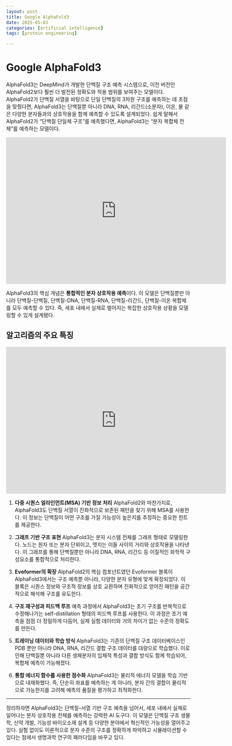 ```yaml
---
layout: post
title: Google AlphaFold3  
date: 2025-05-03
categories: [artificial intelligence]
tags: [protein engineering]

---
```




# Google AlphaFold3


AlphaFold3는 DeepMind가 개발한 단백질 구조 예측 시스템으로, 이전 버전인 AlphaFold2보다 훨씬 더 발전된 정확도와 적용 범위를 보여주는 모델이다. AlphaFold2가 단백질 서열을 바탕으로 단일 단백질의 3차원 구조를 예측하는 데 초점을 맞췄다면, AlphaFold3는 단백질뿐 아니라 DNA, RNA, 리간드(소분자), 이온, 물 같은 다양한 분자들과의 상호작용을 함께 예측할 수 있도록 설계되었다. 쉽게 말해서 AlphaFold2가 “단백질 단일체 구조”를 예측했다면, AlphaFold3는 “분자 복합체 전체”를 예측하는 모델이다.

<iframe width="600" height="400" src="https://www.youtube.com/embed/3gSy_yN9YBo?si=MZf3A99kdSsZ7rfT" title="YouTube video player" frameborder="0" allow="accelerometer; autoplay; clipboard-write; encrypted-media; gyroscope; picture-in-picture; web-share" referrerpolicy="strict-origin-when-cross-origin" allowfullscreen></iframe>

AlphaFold3의 핵심 개념은 **통합적인 분자 상호작용 예측**이다. 이 모델은 단백질뿐만 아니라 단백질-단백질, 단백질-DNA, 단백질-RNA, 단백질-리간드, 단백질-이온 복합체를 모두 예측할 수 있다. 즉, 세포 내에서 실제로 벌어지는 복잡한 상호작용 상황을 모델링할 수 있게 설계됐다.

## 알고리즘의 주요 특징

<iframe width="600" height="400" src="https://www.youtube.com/embed/Or3iq4_9-wA?si=WFDnGpKAozwtHKf_" title="YouTube video player" frameborder="0" allow="accelerometer; autoplay; clipboard-write; encrypted-media; gyroscope; picture-in-picture; web-share" referrerpolicy="strict-origin-when-cross-origin" allowfullscreen></iframe>

1. **다중 시퀀스 얼라인먼트(MSA) 기반 정보 처리**
   AlphaFold2와 마찬가지로, AlphaFold3도 단백질 서열이 진화적으로 보존된 패턴을 찾기 위해 MSA를 사용한다. 이 정보는 단백질이 어떤 구조를 가질 가능성이 높은지를 추정하는 중요한 힌트를 제공한다.

2. **그래프 기반 구조 표현**
   AlphaFold3는 분자 시스템 전체를 그래프 형태로 모델링한다. 노드는 원자 또는 분자 단위이고, 엣지는 이들 사이의 거리와 상호작용을 나타낸다. 이 그래프를 통해 단백질뿐만 아니라 DNA, RNA, 리간드 등 이질적인 화학적 구성요소를 통합적으로 처리한다.

3. **Evoformer의 확장**
   AlphaFold2의 핵심 컴포넌트였던 Evoformer 블록이 AlphaFold3에서는 구조 예측뿐 아니라, 다양한 분자 유형에 맞게 확장되었다. 이 블록은 시퀀스 정보와 구조적 정보를 상호 교환하며 진화적으로 얻어진 패턴을 공간적으로 해석해 구조를 유도한다.

4. **구조 재구성과 피드백 루프**
   예측 과정에서 AlphaFold3는 초기 구조를 반복적으로 수정해나가는 self-distillation 형태의 피드백 루프를 사용한다. 이 과정은 초기 예측을 점점 더 정밀하게 다듬어, 실제 실험 데이터와 거의 차이가 없는 수준의 정확도를 만든다.

5. **트레이닝 데이터와 학습 방식**
   AlphaFold3는 기존의 단백질 구조 데이터베이스인 PDB 뿐만 아니라 DNA, RNA, 리간드 결합 구조 데이터를 대량으로 학습했다. 이로 인해 단백질뿐 아니라 다른 생체분자의 입체적 특성과 결합 방식도 함께 학습되어, 복합체 예측이 가능해졌다.

6. **통합 에너지 함수를 사용한 점수화**
   AlphaFold3는 물리적 에너지 모델을 학습 기반으로 내재화했다. 즉, 단순히 좌표를 예측하는 게 아니라, 분자 간의 결합이 물리적으로 가능한지를 고려해 예측의 품질을 평가하고 최적화한다.

---

정리하자면 AlphaFold3는 단백질-서열 기반 구조 예측을 넘어서, 세포 내에서 실제로 일어나는 분자 상호작용 전체를 예측하는 강력한 AI 도구다. 이 모델은 단백질 구조 생물학, 신약 개발, 기능성 바이오소재 설계 등 다양한 분야에서 혁신적인 가능성을 열어주고 있다. 실험 없이도 이론적으로 분자 수준의 구조를 정확하게 파악하고 시뮬레이션할 수 있다는 점에서 생명과학 연구의 패러다임을 바꾸고 있다.